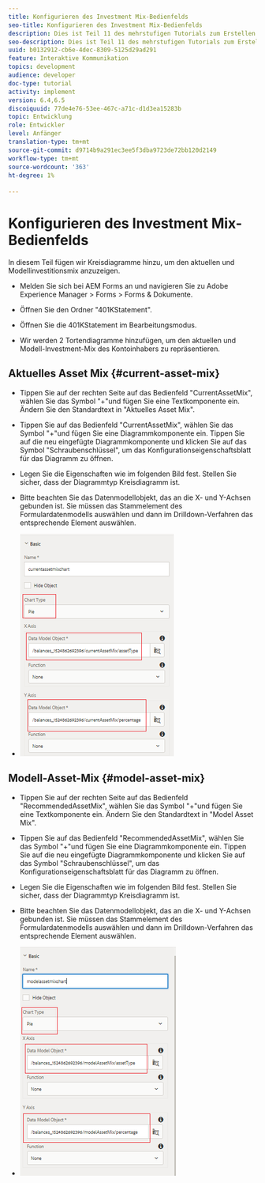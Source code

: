 ```yaml
---
title: Konfigurieren des Investment Mix-Bedienfelds
seo-title: Konfigurieren des Investment Mix-Bedienfelds
description: Dies ist Teil 11 des mehrstufigen Tutorials zum Erstellen Ihres ersten interaktiven Kommunikations-Dokuments. In diesem Teil werden Kreisdiagramme hinzugefügt, um den aktuellen und Modell-Investment-Mix anzuzeigen.
seo-description: Dies ist Teil 11 des mehrstufigen Tutorials zum Erstellen Ihres ersten interaktiven Kommunikations-Dokuments. In diesem Teil werden Kreisdiagramme hinzugefügt, um den aktuellen und Modell-Investment-Mix anzuzeigen.
uuid: b0132912-cb6e-4dec-8309-5125d29ad291
feature: Interaktive Kommunikation
topics: development
audience: developer
doc-type: tutorial
activity: implement
version: 6.4,6.5
discoiquuid: 77de4e76-53ee-467c-a71c-d1d3ea15283b
topic: Entwicklung
role: Entwickler
level: Anfänger
translation-type: tm+mt
source-git-commit: d9714b9a291ec3ee5f3dba9723de72bb120d2149
workflow-type: tm+mt
source-wordcount: '363'
ht-degree: 1%

---
```



# Konfigurieren des Investment Mix-Bedienfelds

In diesem Teil fügen wir Kreisdiagramme hinzu, um den aktuellen und Modellinvestitionsmix anzuzeigen.

* Melden Sie sich bei AEM Forms an und navigieren Sie zu Adobe Experience Manager > Forms > Forms &amp; Dokumente.

* Öffnen Sie den Ordner &quot;401KStatement&quot;.

* Öffnen Sie die 401KStatement im Bearbeitungsmodus.

* Wir werden 2 Tortendiagramme hinzufügen, um den aktuellen und Modell-Investment-Mix des Kontoinhabers zu repräsentieren.

## Aktuelles Asset Mix {#current-asset-mix}

* Tippen Sie auf der rechten Seite auf das Bedienfeld &quot;CurrentAssetMix&quot;, wählen Sie das Symbol &quot;+&quot;und fügen Sie eine Textkomponente ein. Ändern Sie den Standardtext in &quot;Aktuelles Asset Mix&quot;.

* Tippen Sie auf das Bedienfeld &quot;CurrentAssetMix&quot;, wählen Sie das Symbol &quot;+&quot;und fügen Sie eine Diagrammkomponente ein. Tippen Sie auf die neu eingefügte Diagrammkomponente und klicken Sie auf das Symbol &quot;Schraubenschlüssel&quot;, um das Konfigurationseigenschaftsblatt für das Diagramm zu öffnen.

* Legen Sie die Eigenschaften wie im folgenden Bild fest. Stellen Sie sicher, dass der Diagrammtyp Kreisdiagramm ist.

* Bitte beachten Sie das Datenmodellobjekt, das an die X- und Y-Achsen gebunden ist. Sie müssen das Stammelement des Formulardatenmodells auswählen und dann im Drilldown-Verfahren das entsprechende Element auswählen.

* ![currentassetmix](assets/currentassetmixchart.png)

## Modell-Asset-Mix {#model-asset-mix}

* Tippen Sie auf der rechten Seite auf das Bedienfeld &quot;RecommendedAssetMix&quot;, wählen Sie das Symbol &quot;+&quot;und fügen Sie eine Textkomponente ein. Ändern Sie den Standardtext in &quot;Model Asset Mix&quot;.

* Tippen Sie auf das Bedienfeld &quot;RecommendedAssetMix&quot;, wählen Sie das Symbol &quot;+&quot;und fügen Sie eine Diagrammkomponente ein. Tippen Sie auf die neu eingefügte Diagrammkomponente und klicken Sie auf das Symbol &quot;Schraubenschlüssel&quot;, um das Konfigurationseigenschaftsblatt für das Diagramm zu öffnen.

* Legen Sie die Eigenschaften wie im folgenden Bild fest. Stellen Sie sicher, dass der Diagrammtyp Kreisdiagramm ist.

* Bitte beachten Sie das Datenmodellobjekt, das an die X- und Y-Achsen gebunden ist. Sie müssen das Stammelement des Formulardatenmodells auswählen und dann im Drilldown-Verfahren das entsprechende Element auswählen.

* ![assettype](assets/modelassettypechart.png)

